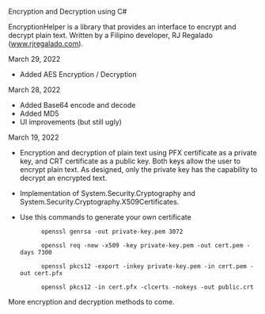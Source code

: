 Encryption and Decryption using C#

EncryptionHelper is a library that provides an interface to encrypt and decrypt plain text. Written by a Filipino developer, RJ Regalado (www.rjregalado.com).

March 29, 2022
- Added AES Encryption / Decryption

March 28, 2022
- Added Base64 encode and decode
- Added MD5
- UI improvements (but still ugly)

March 19, 2022

- Encryption and decryption of plain text using PFX certificate as a private key, and CRT certificate as a public key. Both keys allow the user to encrypt plain text. As designed, only the private key has the capability to decrypt an encrypted text.
- Implementation of System.Security.Cryptography and System.Security.Cryptography.X509Certificates.
- Use this commands to generate your own certificate

            openssl genrsa -out private-key.pem 3072
            
            openssl req -new -x509 -key private-key.pem -out cert.pem -days 7300
            
            openssl pkcs12 -export -inkey private-key.pem -in cert.pem -out cert.pfx
            
            openssl pkcs12 -in cert.pfx -clcerts -nokeys -out public.crt



More encryption and decryption methods to come.
